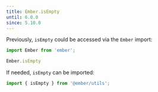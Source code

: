 ```yaml
---
title: Ember.isEmpty
until: 6.0.0
since: 5.10.0
---
```



Previously, `isEmpty` could be accessed via the `Ember` import:
```js
import Ember from 'ember';

Ember.isEmpty
```

If needed, `isEmpty` can be imported:
```js
import { isEmpty } from '@ember/utils';
```
